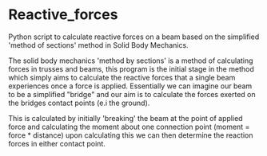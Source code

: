 # Reactive_forces
Python script to calculate reactive forces on a beam based on the simplified 'method of sections' method in Solid Body Mechanics.

The solid body mechanics 'method by sections' is a method of calculating forces in trusses and beams, this program is the initial stage in the method which simply aims to 
calculate the reactive forces that a single beam experiences once a force is applied. Essentially we can imagine our beam to be a simplified "bridge" and our aim is to calculate
the forces exerted on the bridges contact points (e.i the ground). 

This is calculated by initially 'breaking' the beam at the point of applied force and calculating the moment about one connection point (moment = force * distance) 
upon calculating this we can then determine the reaction forces in either contact point.
